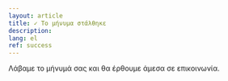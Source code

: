 ```yaml
---
layout: article
title: ✓ Το μήνυμα στάλθηκε
description: 
lang: el
ref: success
---
```


Λάβαμε το μήνυμά σας και θα έρθουμε άμεσα σε επικοινωνία.